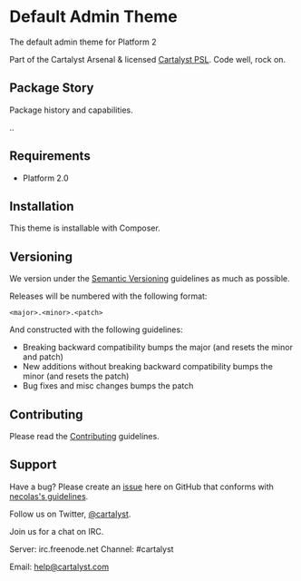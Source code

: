 # Default Admin Theme

The default admin theme for Platform 2

Part of the Cartalyst Arsenal & licensed [Cartalyst PSL](license.txt). Code well, rock on.

## Package Story

Package history and capabilities.

..

## Requirements

- Platform 2.0

## Installation

This theme is installable with Composer.

## Versioning

We version under the [Semantic Versioning](http://semver.org/) guidelines as much as possible.

Releases will be numbered with the following format:

`<major>.<minor>.<patch>`

And constructed with the following guidelines:

* Breaking backward compatibility bumps the major (and resets the minor and patch)
* New additions without breaking backward compatibility bumps the minor (and resets the patch)
* Bug fixes and misc changes bumps the patch

## Contributing

Please read the [Contributing](contributing.md) guidelines.

## Support

Have a bug? Please create an [issue](https://github.com/cartalyst/theme-default-admin/issues) here on GitHub that conforms with [necolas's guidelines](https://github.com/necolas/issue-guidelines).

Follow us on Twitter, [@cartalyst](http://twitter.com/cartalyst).

Join us for a chat on IRC.

Server: irc.freenode.net
Channel: #cartalyst

Email: help@cartalyst.com
